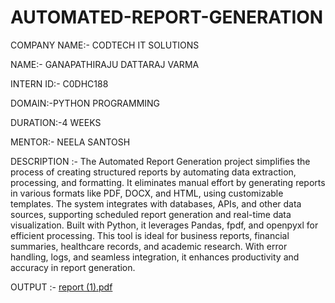 # AUTOMATED-REPORT-GENERATION
COMPANY NAME:- CODTECH IT SOLUTIONS

NAME:- GANAPATHIRAJU DATTARAJ VARMA

INTERN ID:- C0DHC188

DOMAIN:-PYTHON PROGRAMMING

DURATION:-4 WEEKS

MENTOR:- NEELA SANTOSH

DESCRIPTION :-   The Automated Report Generation project simplifies the process of creating structured reports by automating data extraction, processing, and formatting. It eliminates manual effort by generating reports in various formats like PDF, DOCX, and HTML, using customizable templates. The system integrates with databases, APIs, and other data sources, supporting scheduled report generation and real-time data visualization. Built with Python, it leverages Pandas, fpdf, and openpyxl for efficient processing. This tool is ideal for business reports, financial summaries, healthcare records, and academic research. With error handling, logs, and seamless integration, it enhances productivity and accuracy in report generation.

OUTPUT :-
[report (1).pdf](https://github.com/user-attachments/files/19041886/report.1.pdf)
